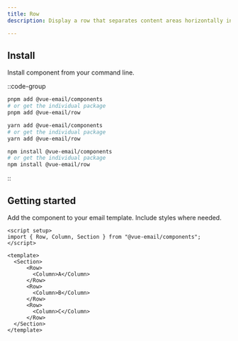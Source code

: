 ```yaml
---
title: Row
description: Display a row that separates content areas horizontally in your email.

---
```


## Install

Install component from your command line.

::code-group

```sh [pnpm]
pnpm add @vue-email/components
# or get the individual package
pnpm add @vue-email/row
```

```bash [yarn]
yarn add @vue-email/components
# or get the individual package
yarn add @vue-email/row
```

```bash [npm]
npm install @vue-email/components
# or get the individual package
npm install @vue-email/row
```
::

## Getting started

Add the component to your email template. Include styles where needed.

```vue
<script setup>
import { Row, Column, Section } from "@vue-email/components";
</script>

<template>
  <Section>
      <Row>
        <Column>A</Column>
      </Row>
      <Row>
        <Column>B</Column>
      </Row>
      <Row>
        <Column>C</Column>
      </Row>
  </Section>
</template>
```
